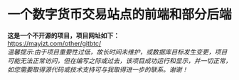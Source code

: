 # 一个数字货币交易站点的前端和部分后端
**这是一个不开源的项目，项目网址如下：**  
https://mayizt.com/other/gitbtc/  
*温馨提示:由于项目重要性过低，故长时间未维护，或数据库目标发生变更，项目可能无法正常访问，但在编写之际或过去，该项目成功运行和显示，并一切正常，如您需要取得源代码或技术支持可与我取得进一步的联系。谢谢！*  
